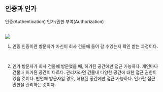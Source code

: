 ## 인증과 인가

인증(Authentication)
인가/권한 부여(Authorization)

<br>

<img src = "https://www.okta.com/sites/default/files/styles/1640w_scaled/public/media/image/2020-10/Authentication_vs_Authorization.png?itok=uBFRCfww">

<br>

1. 인증
인증이란 방문자가 자신이 회사 건물에 들어 갈 수있는지 확인 받는 과정이다.

<br>

2. 인가
방문자가 회사 건물에 방문했을 때, 허가된 공간에만 접근 가능하다.
개인마다 건물내 허가된 공간이 다르다.
관리자라면 건물내 다양한 공간에 대한 접근 권한이 있을 것이다.
반면에 방문자일 경우, 허용된 공간에만 접근 가능하다.
인가란 접근 권한을 관리하는 것이다.
